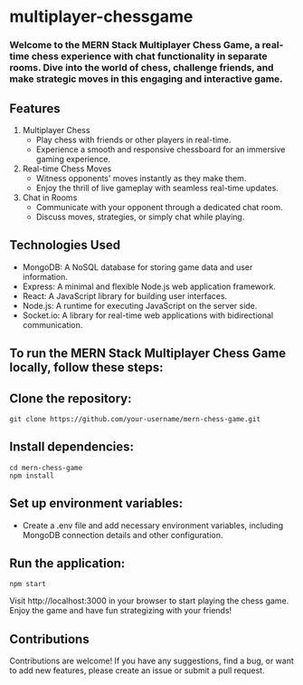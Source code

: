 # multiplayer-chessgame

### Welcome to the MERN Stack Multiplayer Chess Game, a real-time chess experience with chat functionality in separate rooms. Dive into the world of chess, challenge friends, and make strategic moves in this engaging and interactive game.

## Features
   1. Multiplayer Chess
       - Play chess with friends or other players in real-time.
       - Experience a smooth and responsive chessboard for an immersive gaming experience.
   2. Real-time Chess Moves
       - Witness opponents' moves instantly as they make them.
       - Enjoy the thrill of live gameplay with seamless real-time updates.
   3. Chat in Rooms
       - Communicate with your opponent through a dedicated chat room.
       - Discuss moves, strategies, or simply chat while playing.
      
## Technologies Used
  - MongoDB: A NoSQL database for storing game data and user information.
  - Express: A minimal and flexible Node.js web application framework.
  - React: A JavaScript library for building user interfaces.
  - Node.js: A runtime for executing JavaScript on the server side.
  - Socket.io: A library for real-time web applications with bidirectional communication.
    
## To run the MERN Stack Multiplayer Chess Game locally, follow these steps:

## Clone the repository:

    git clone https://github.com/your-username/mern-chess-game.git
    
## Install dependencies:

    cd mern-chess-game
    npm install
    
## Set up environment variables:

   - Create a .env file and add necessary environment variables, including MongoDB connection details and other configuration.

## Run the application:

    npm start
    
Visit http://localhost:3000 in your browser to start playing the chess game. Enjoy the game and have fun strategizing with your friends!

## Contributions

Contributions are welcome! If you have any suggestions, find a bug, or want to add new features, please create an issue or submit a pull request.

